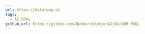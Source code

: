 ```yaml
---
url: https://dataloop.ai
tags:
  - AI-SDKs
github_url: https://github.com/NumbersStationAI/DuckDB-NSQL
---
```

